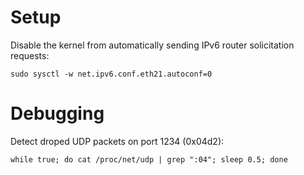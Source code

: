 # Setup

Disable the kernel from automatically sending IPv6 router solicitation requests:

    sudo sysctl -w net.ipv6.conf.eth21.autoconf=0


# Debugging

Detect droped UDP packets on port 1234 (0x04d2):

    while true; do cat /proc/net/udp | grep ":04"; sleep 0.5; done
